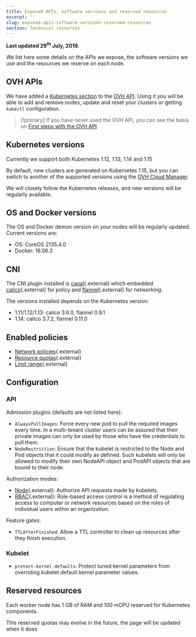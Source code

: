 ```yaml
---
title: Exposed APIs, software versions and reserved resources
excerpt: ''
slug: exposed-apis-software-versions-reserved-resources
section: Technical resources
---
```


**Last updated 29<sup>th</sup> July, 2019.**

We list here some details on the APIs we expose, the software versions we use and the resources we reserve on each node.


## OVH APIs 

We have added a [Kubernetes section](https://api.ovh.com/console/#/cloud/project/{serviceName}/kube) to the [OVH API](https://api.ovh.com/). Using it you will be able to add and remove nodes, update and reset your clusters or getting `kubectl` configuration.

> [!primary]
> If you have never used the OVH API, you can see the basis on [First steps with the OVH API](https://docs.ovh.com/gb/en/customer/first-steps-with-ovh-api/).


## Kubernetes versions

Currently we support both Kubernetes 1.12, 1.13, 1.14 and 1.15

By default, new clusters are generated on Kubernetes 1.15, but you can switch to another of the supported versions using the [OVH Cloud Manager](https://www.ovh.com/manager/cloud/).

We will closely follow the Kubernetes releases, and new versions will be regularly available.


## OS and Docker versions

The OS and Docker demon version on your nodes will be regularly updated. Current versions are:

- OS: CoreOS 2135.4.0
- Docker: 18.06.3

## CNI

The CNI plugin installed is [canal](https://github.com/projectcalico/canal){.external} which embedded [calico](https://github.com/projectcalico/calico){.external} for policy and [flannel](https://github.com/coreos/flannel/){.external} for networking.

The versions installed depends on the Kubernetes version:

- 1.11/1.12/1.13: calico 3.6.0, flannel 0.9.1
- 1.14: calico 3.7.2, flannel 0.11.0

## Enabled policies

- [Network policies](https://kubernetes.io/docs/concepts/services-networking/network-policies/){.external}
- [Resource quotas](https://kubernetes.io/docs/concepts/policy/resource-quotas/){.external}
- [Limit range](https://kubernetes.io/docs/concepts/policy/limit-range/){.external}


## Configuration

### API

Admission plugins (defaults are not listed here):

- `AlwaysPullImages`: Force every new pod to pull the required images every time. In a multi-tenant cluster users can be assured that their private images can only be used by those who have the credentials to pull them. 
- `NodeRestriction`: Ensure that the kubelet is restricted to the Node and Pod objects that it could modify as defined. Such kubelets will only be allowed to modify their own NodeAPI object and PodAPI objects that are bound to their node.

Authorization modes:

- [Node](https://kubernetes.io/docs/reference/access-authn-authz/node/){.external}: Authorize API requests made by kubelets.
- [RBAC](https://kubernetes.io/docs/reference/access-authn-authz/rbac/){.external}: Role-based access control is a method of regulating access to computer or network resources based on the roles of individual users within an organization.

Feature gates:

- `TTLAfterFinished`: Allow a TTL controller to clean up resources after they finish execution.

### Kubelet

- `protect-kernel-defaults`: Protect tuned kernel parameters from overriding kubelet default kernel parameter values.


## Reserved resources

Each worker node has 1 GB of RAM and 100 mCPU reserved for Kubernetes components. 

This reserved quotas may evolve in the future, the page will be updated when it does
